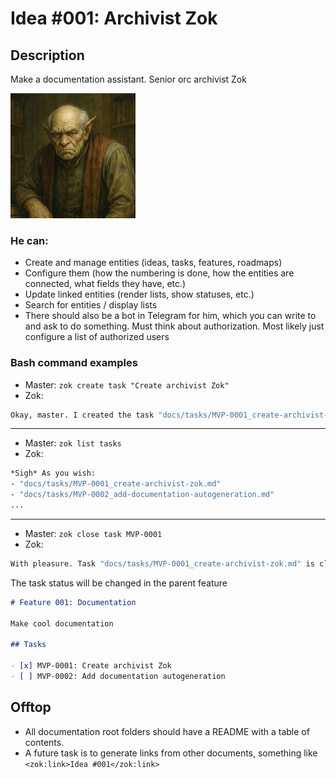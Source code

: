 # Idea #001: Archivist Zok

## Description

Make a documentation assistant. Senior orc archivist Zok

<img src="../assets/zok.jpg" alt="Senior orc archivist Zok" width="200"/>

### He can:

- Create and manage entities (ideas, tasks, features, roadmaps)
- Configure them (how the numbering is done, how the entities are connected, what fields they have, etc.)
- Update linked entities (render lists, show statuses, etc.)
- Search for entities / display lists
- There should also be a bot in Telegram for him, which you can write to and ask to do something. Must think about authorization. Most likely just configure a list of authorized users

### Bash command examples

- Master: `zok create task "Create archivist Zok"`
- Zok:

```sh
Okay, master. I created the task "docs/tasks/MVP-0001_create-archivist-zok.md" and linked it to the feature "docs/features/#001_documentation.md"
```

---

- Master: `zok list tasks`
- Zok:

```sh
*Sigh* As you wish:
- "docs/tasks/MVP-0001_create-archivist-zok.md"
- "docs/tasks/MVP-0002_add-documentation-autogeneration.md"
...
```

---

- Master: `zok close task MVP-0001`
- Zok:

```sh
With pleasure. Task "docs/tasks/MVP-0001_create-archivist-zok.md" is closed
```

The task status will be changed in the parent feature

```markdown
# Feature 001: Documentation

Make cool documentation

## Tasks

- [x] MVP-0001: Create archivist Zok
- [ ] MVP-0002: Add documentation autogeneration
```

## Offtop

- All documentation root folders should have a README with a table of contents.
- A future task is to generate links from other documents, something like `<zok:link>Idea #001</zok:link>`
